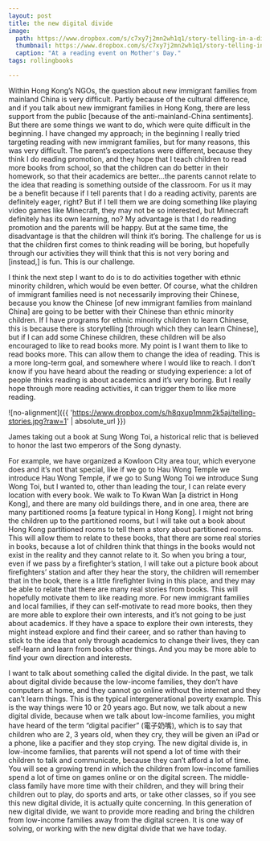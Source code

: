 ```yaml
---
layout: post
title: the new digital divide
image:
  path: https://www.dropbox.com/s/c7xy7j2mn2wh1q1/story-telling-in-a-different-way.jpg?raw=1
  thumbnail: https://www.dropbox.com/s/c7xy7j2mn2wh1q1/story-telling-in-a-different-way.jpg?raw=1
  caption: "At a reading event on Mother's Day."
tags: rollingbooks

---
```


Within Hong Kong’s NGOs, the question about new immigrant families from mainland China is very difficult. Partly because of the cultural difference, and if you talk about new immigrant families in Hong Kong, there are less support from the public [because of the anti-mainland-China sentiments]. But there are some things we want to do, which were quite difficult in the beginning. I have changed my approach; in the beginning I really tried targeting reading with new immigrant families, but for many reasons, this was very difficult. The parent’s expectations were different, because they think I do reading promotion, and they hope that I teach children to read more books from school, so that the children can do better in their homework, so that their academics are better…the parents cannot relate to the idea that reading is something outside of the classroom. For us it may be a benefit because if I tell parents that I do a reading activity, parents are definitely eager, right? But if I tell them we are doing something like playing video games like Minecraft, they may not be so interested, but Minecraft definitely has its own learning, no? My advantage is that I do reading promotion and the parents will be happy. But at the same time, the disadvantage is that the children will think it’s boring. The challenge for us is that the children first comes to think reading will be boring, but hopefully through our activities they will think that this is not very boring and [instead,] is fun. This is our challenge.

I think the next step I want to do is to do activities together with ethnic minority children, which would be even better. Of course, what the children of immigrant families need is not necessarily improving their Chinese, because you know the Chinese [of new immigrant families from mainland China] are going to be better with their Chinese than ethnic minority children. If I have programs for ethnic minority children to learn Chinese, this is because there is storytelling [through which they can learn Chinese], but if I can add some Chinese children, these children will be also encouraged to like to read books more. My point is I want them to like to read books more. This can allow them to change the idea of reading. This is a more long-term goal, and somewhere where I would like to reach. I don’t know if you have heard about the reading or studying experience: a lot of people thinks reading is about academics and it’s very boring. But I really hope through more reading activities, it can trigger them to like more reading. 

![no-alignment]({{ 'https://www.dropbox.com/s/h8qxup1mnm2k5aj/telling-stories.jpg?raw=1' | absolute_url }})
  <figcaption>James taking out a book at Sung Wong Toi, a historical relic that is believed to honor the last two emperors of the Song dynasty.</figcaption>

For example, we have organized a Kowloon City area tour, which everyone does and it’s not that special, like if we go to Hau Wong Temple we introduce Hau Wong Temple, if we go to Sung Wong Toi we introduce Sung Wong Toi, but I wanted to, other than leading the tour, I can relate every location with every book. We walk to To Kwan Wan [a district in Hong Kong], and there are many old buildings there, and in one area, there are many partitioned rooms [a feature typical in Hong Kong]. I might not bring the children up to the partitioned rooms, but I will take out a book about Hong Kong partitioned rooms to tell them a story about partitioned rooms. This will allow them to relate to these books, that there are some real stories in books, because a lot of children think that things in the books would not exist in the reality and they cannot relate to it. So when you bring a tour, even if we pass by a firefighter’s station, I will take out a picture book about firefighters’ station and after they hear the story, the children will remember that in the book, there is a little firefighter living in this place, and they may be able to relate that there are many real stories from books. This will hopefully motivate them to like reading more. For new immigrant families and local families, if they can self-motivate to read more books, then they are more able to explore their own interests, and it’s not going to be just about academics. If they have a space to explore their own interests, they might instead explore and find their career, and so rather than having to stick to the idea that only through academics to change their lives, they can self-learn and learn from books other things. And you may be more able to find your own direction and interests. 

I want to talk about something called the digital divide. In the past, we talk about digital divide because the low-income families, they don’t have computers at home, and they cannot go online without the internet and they can’t learn things. This is the typical intergenerational poverty example. This is the way things were 10 or 20 years ago. But now, we talk about a new digital divide, because when we talk about low-income families, you might have heard of the term “digital pacifier” (電子奶嘴), which is to say that children who are 2, 3 years old, when they cry, they will be given an iPad or a phone, like a pacifier and they stop crying. The new digital divide is, in low-income families, that parents will not spend a lot of time with their children to talk and communicate, because they can’t afford a lot of time. You will see a growing trend in which the children from low-income families spend a lot of time on games online or on the digital screen. The middle-class family have more time with their children, and they will bring their children out to play, do sports and arts, or take other classes, so if you see this new digital divide, it is actually quite concerning. In this generation of new digital divide, we want to provide more reading and bring the children from low-income families away from the digital screen. It is one way of solving, or working with the new digital divide that we have today. 

